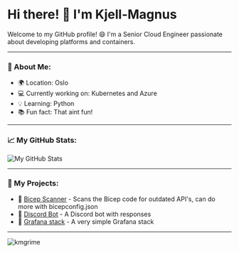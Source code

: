 <h1 align="left"></h1>

# Hi there! 👋 I'm Kjell-Magnus

Welcome to my GitHub profile! 😄 I'm a Senior Cloud Engineer passionate about developing platforms and containers.

---

### 🚀 About Me:
- 🌍 Location: Oslo
- 💻 Currently working on: Kubernetes and Azure
- 💡 Learning: Python
- 📚 Fun fact: That aint fun!

---

### 📈 My GitHub Stats:
![My GitHub Stats](https://github-readme-stats.vercel.app/api?username=kmgrime&show_icons=true&theme=monokai)

---

### 🌟 My Projects:
- 🔗 [Bicep Scanner](https://github.com/kmgrime/bicep-api-scanner) - Scans the Bicep code for outdated API's, can do more with bicepconfig.json
- 🔗 [Discord Bot](https://github.com/kmgrime/pybot_discord) - A Discord bot with responses
- 🔗 [Grafana stack](https://github.com/kmgrime/ninja-monitor) - A very simple Grafana stack

---

<p align="left"> <img src="https://komarev.com/ghpvc/?username=kmgrime&label=Profile%20views&color=lightgrey&style=flat" alt="kmgrime" /></p>
